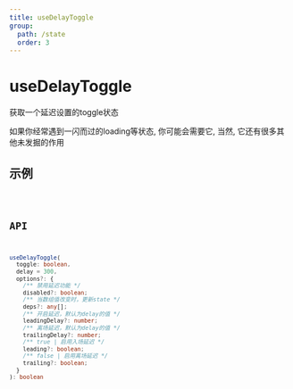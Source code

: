 ```yaml
---
title: useDelayToggle
group:
  path: /state
  order: 3
---
```


# useDelayToggle

获取一个延迟设置的toggle状态

如果你经常遇到一闪而过的loading等状态, 你可能会需要它, 当然, 它还有很多其他未发掘的作用

## 示例

<code src="./useDelayToggle.demo.tsx" />

## API

```ts
useDelayToggle(
  toggle: boolean,
  delay = 300,
  options?: {
    /** 禁用延迟功能 */
    disabled?: boolean;
    /** 当数组值改变时，更新state */
    deps?: any[];
    /** 开启延迟，默认为delay的值 */
    leadingDelay?: number;
    /** 离场延迟，默认为delay的值 */
    trailingDelay?: number;
    /** true | 启用入场延迟 */
    leading?: boolean;
    /** false | 启用离场延迟 */
    trailing?: boolean;
  }
): boolean
```
